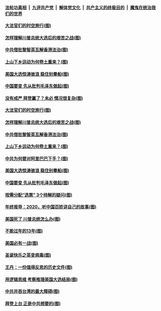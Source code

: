 ####  [法轮功真相](../../../../basic/blob/master/README.md?t=12281731) &nbsp;|&nbsp; [九评共产党](../../../../9ping.md/blob/master/README.md?t=12281731) &nbsp;|&nbsp; [解体党文化](../../../../jtdwh.md/blob/master/README.md?t=12281731)  &nbsp;|&nbsp; [共产主义的终极目的](../../../../gczydzjmd.md/blob/master/README.md?t=12281731) &nbsp;|&nbsp; [魔鬼在统治我们的世界](../../../../mgztzwmdsj.md/blob/master/README.md?t=12281731) 

#### [大法官们的时空旅行(图)](../pages/p4/957282.md?t=12281731) 

#### [怎样理解川普总统大选后的艰苦之战(图)](../pages/p4/957257.md?t=12281731) 

#### [中共借批黎智英瓦解香港法治(图)](../pages/p4/957253.md?t=12281731) 

#### [上山下乡运动为何卷土重来？(图)](../pages/p4/957236.md?t=12281731) 

#### [美国大选惊涛骇浪 稳住别晕船(图)](../pages/p4/957233.md?t=12281731) 

#### [中国要变 先从批判毛泽东做起(图)](../pages/p4/957232.md?t=12281731) 

#### [没有戒严 拜登赢了？未必 情况很复杂(图)](../pages/p4/956528.md?t=12281731) 

#### [大法官们的时空旅行(图)](../pages/p4/957282.md?t=12281731) 

#### [怎样理解川普总统大选后的艰苦之战(图)](../pages/p4/957257.md?t=12281731) 

#### [中共借批黎智英瓦解香港法治(图)](../pages/p4/957253.md?t=12281731) 

#### [上山下乡运动为何卷土重来？(图)](../pages/p4/957236.md?t=12281731) 

#### [中共为何要对阿里巴巴下手？(图)](../pages/p4/957234.md?t=12281731) 

#### [美国大选惊涛骇浪 稳住别晕船(图)](../pages/p4/957233.md?t=12281731) 

#### [中国要变 先从批判毛泽东做起(图)](../pages/p4/957232.md?t=12281731) 

#### [按需分配“选票” 3个待解的疑问(图)](../pages/p4/957193.md?t=12281731) 


#### [年终报导：2020，听中国百姓讲自己的故事(图)](../pages/p4/957144.md?t=12281731) 

#### [美国死了 川普总统怎么办(图)](../pages/p4/956987.md?t=12281731) 

#### [不能过年的13年(图)](../pages/p4/957105.md?t=12281731) 

#### [美国必有一战(图)](../pages/p4/957154.md?t=12281731) 

#### [圣诞快乐之英变病毒(图)](../pages/p4/957132.md?t=12281731) 


#### [王丹：一份值得反思的历史文件(图)](../pages/p4/957037.md?t=12281731) 

#### [用逻辑思维 考察推理美国大选结局(图)](../pages/p4/957039.md?t=12281731) 

#### [中共并吞台湾的最大障碍(图)](../pages/p4/957035.md?t=12281731) 

#### [拜登上台 正是中共想要的(图)](../pages/p4/957036.md?t=12281731) 

